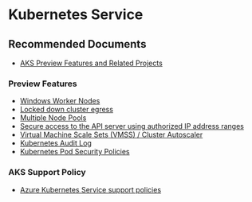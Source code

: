 <properties
    pageTitle="I have problem with an In-Preview feature"
    description="I have problem with an In-Preview feature"
    service="microsoft.containerservices"
    resource="managedclusters"
    authors="v-miegge, ChiragPavecha"
    ms.author="chiragpa"
    displayOrder=""
    selfHelpType="generic"
    supportTopicIds="32674474"
    resourceTags="linux"
    productPesIds="16450"
    cloudEnvironments="public, Fairfax, usnat, ussec"
    articleId="have-problem-with-preview-features"
	ownershipId="Compute_AzureKubernetesService"
/>

# Kubernetes Service

## **Recommended Documents**

* [AKS Preview Features and Related Projects](https://github.com/Azure/AKS/blob/master/previews.md)<br>

### Preview Features

* [Windows Worker Nodes](https://github.com/Azure/AKS/blob/master/previews.md#windows)<br>
* [Locked down cluster egress](https://github.com/Azure/AKS/blob/master/previews.md#egress)<br>
* [Multiple Node Pools](https://github.com/Azure/AKS/blob/master/previews.md#nodepools)<br>
* [Secure access to the API server using authorized IP address ranges](https://github.com/Azure/AKS/blob/master/previews.md#apideny)<br>
* [Virtual Machine Scale Sets (VMSS) / Cluster Autoscaler](https://github.com/Azure/AKS/blob/master/previews.md#vmss)<br>
* [Kubernetes Audit Log](https://github.com/Azure/AKS/blob/master/previews.md#noauditforu)<br>
* [Kubernetes Pod Security Policies](https://github.com/Azure/AKS/blob/master/previews.md#psp)<br>

### AKS Support Policy

* [Azure Kubernetes Service support policies](https://docs.microsoft.com/azure/aks/support-policies#azure-kubernetes-service-support-coverage)
